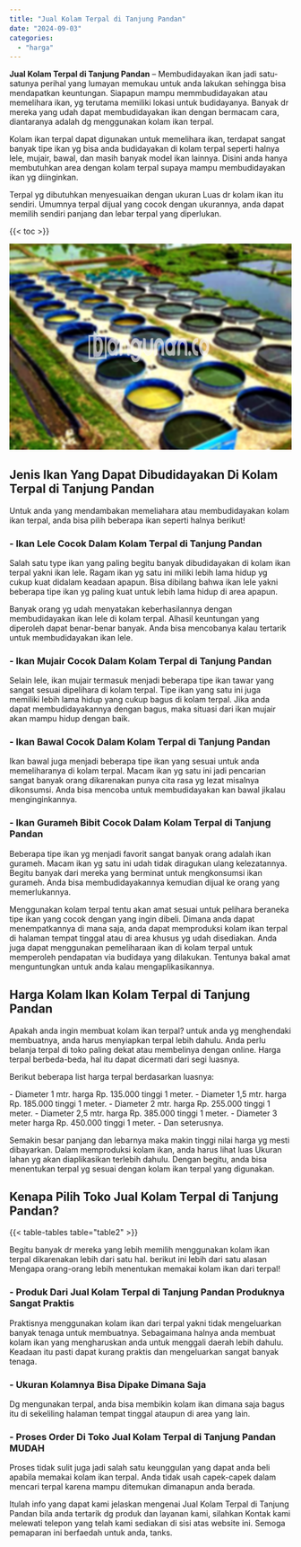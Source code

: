 ```yaml
---
title: "Jual Kolam Terpal di Tanjung Pandan"
date: "2024-09-03"
categories: 
  - "harga"
---
```


**Jual Kolam Terpal di Tanjung Pandan** – Membudidayakan ikan jadi satu-satunya perihal yang lumayan memukau untuk anda lakukan sehingga bisa mendapatkan keuntungan. Siapapun mampu memmbudidayakan atau memelihara ikan, yg terutama memiliki lokasi untuk budidayanya. Banyak dr mereka yang udah dapat membudidayakan ikan dengan bermacam cara, diantaranya adalah dg menggunakan kolam ikan terpal.

Kolam ikan terpal dapat digunakan untuk memelihara ikan, terdapat sangat banyak tipe ikan yg bisa anda budidayakan di kolam terpal seperti halnya lele, mujair, bawal, dan masih banyak model ikan lainnya. Disini anda hanya membutuhkan area dengan kolam terpal supaya mampu membudidayakan ikan yg diinginkan.

Terpal yg dibutuhkan menyesuaikan dengan ukuran Luas dr kolam ikan itu sendiri. Umumnya terpal dijual yang cocok dengan ukurannya, anda dapat memilih sendiri panjang dan lebar terpal yang diperlukan.

{{< toc >}}

![Jual Kolam Terpal di Tanjung Pandan](/images/jual-kolam-terpal-33.png)

## Jenis Ikan Yang Dapat Dibudidayakan Di Kolam Terpal di Tanjung Pandan

Untuk anda yang mendambakan memeliahara atau membudidayakan kolam ikan terpal, anda bisa pilih beberapa ikan seperti halnya berikut!

### \- Ikan Lele Cocok Dalam Kolam Terpal di Tanjung Pandan

Salah satu type ikan yang paling begitu banyak dibudidayakan di kolam ikan terpal yakni ikan lele. Ragam ikan yg satu ini miliki lebih lama hidup yg cukup kuat didalam keadaan apapun. Bisa dibilang bahwa ikan lele yakni beberapa tipe ikan yg paling kuat untuk lebih lama hidup di area apapun.

Banyak orang yg udah menyatakan keberhasilannya dengan membudidayakan ikan lele di kolam terpal. Alhasil keuntungan yang diperoleh dapat benar-benar banyak. Anda bisa mencobanya kalau tertarik untuk membudidayakan ikan lele.

### \- Ikan Mujair Cocok Dalam Kolam Terpal di Tanjung Pandan

Selain lele, ikan mujair termasuk menjadi beberapa tipe ikan tawar yang sangat sesuai dipelihara di kolam terpal. Tipe ikan yang satu ini juga memiliki lebih lama hidup yang cukup bagus di kolam terpal. Jika anda dapat membudidayakannya dengan bagus, maka situasi dari ikan mujair akan mampu hidup dengan baik.

### \- Ikan Bawal Cocok Dalam Kolam Terpal di Tanjung Pandan

Ikan bawal juga menjadi beberapa tipe ikan yang sesuai untuk anda memeliharanya di kolam terpal. Macam ikan yg satu ini jadi pencarian sangat banyak orang dikarenakan punya cita rasa yg lezat misalnya dikonsumsi. Anda bisa mencoba untuk membudidayakan kan bawal jikalau menginginkannya.

### \- Ikan Gurameh Bibit Cocok Dalam Kolam Terpal di Tanjung Pandan

Beberapa tipe ikan yg menjadi favorit sangat banyak orang adalah ikan gurameh. Macam ikan yg satu ini udah tidak diragukan ulang kelezatannya. Begitu banyak dari mereka yang berminat untuk mengkonsumsi ikan gurameh. Anda bisa membudidayakannya kemudian dijual ke orang yang memerlukannya.

Menggunakan kolam terpal tentu akan amat sesuai untuk pelihara beraneka tipe ikan yang cocok dengan yang ingin dibeli. Dimana anda dapat menempatkannya di mana saja, anda dapat memproduksi kolam ikan terpal di halaman tempat tinggal atau di area khusus yg udah disediakan. Anda juga dapat menggunakan pemeliharaan ikan di kolam terpal untuk memperoleh pendapatan via budidaya yang dilakukan. Tentunya bakal amat menguntungkan untuk anda kalau mengaplikasikannya.

## Harga Kolam Ikan Kolam Terpal di Tanjung Pandan

Apakah anda ingin membuat kolam ikan terpal? untuk anda yg menghendaki membuatnya, anda harus menyiapkan terpal lebih dahulu. Anda perlu belanja terpal di toko paling dekat atau membelinya dengan online. Harga terpal berbeda-beda, hal itu dapat dicermati dari segi luasnya.

Berikut beberapa list harga terpal berdasarkan luasnya:

\- Diameter 1 mtr. harga Rp. 135.000 tinggi 1 meter. - Diameter 1,5 mtr. harga Rp. 185.000 tinggi 1 meter. - Diameter 2 mtr. harga Rp. 255.000 tinggi 1 meter. - Diameter 2,5 mtr. harga Rp. 385.000 tinggi 1 meter. - Diameter 3 meter harga Rp. 450.000 tinggi 1 meter. - Dan seterusnya.

Semakin besar panjang dan lebarnya maka makin tinggi nilai harga yg mesti dibayarkan. Dalam memproduksi kolam ikan, anda harus lihat luas Ukuran lahan yg akan diaplikasikan terlebih dahulu. Dengan begitu, anda bisa menentukan terpal yg sesuai dengan kolam ikan terpal yang digunakan.

## Kenapa Pilih Toko Jual Kolam Terpal di Tanjung Pandan?

{{< table-tables table="table2" >}}

Begitu banyak dr mereka yang lebih memilih menggunakan kolam ikan terpal dikarenakan lebih dari satu hal. berikut ini lebih dari satu alasan Mengapa orang-orang lebih menentukan memakai kolam ikan dari terpal!

### \- Produk Dari Jual Kolam Terpal di Tanjung Pandan Produknya Sangat Praktis

Praktisnya menggunakan kolam ikan dari terpal yakni tidak mengeluarkan banyak tenaga untuk membuatnya. Sebagaimana halnya anda membuat kolam ikan yang mengharuskan anda untuk menggali daerah lebih dahulu. Keadaan itu pasti dapat kurang praktis dan mengeluarkan sangat banyak tenaga.

### \- Ukuran Kolamnya Bisa Dipake Dimana Saja

Dg mengunakan terpal, anda bisa membikin kolam ikan dimana saja bagus itu di sekeliling halaman tempat tinggal ataupun di area yang lain.

### \- Proses Order Di Toko Jual Kolam Terpal di Tanjung Pandan MUDAH

Proses tidak sulit juga jadi salah satu keunggulan yang dapat anda beli apabila memakai kolam ikan terpal. Anda tidak usah capek-capek dalam mencari terpal karena mampu ditemukan dimanapun anda berada.

Itulah info yang dapat kami jelaskan mengenai Jual Kolam Terpal di Tanjung Pandan bila anda tertarik dg produk dan layanan kami, silahkan Kontak kami melewati telepon yang telah kami sediakan di sisi atas website ini. Semoga pemaparan ini berfaedah untuk anda, tanks.
